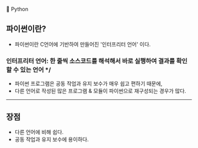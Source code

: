 📘 Python

## 파이썬이란?
- 파이썬이란 C언어에 기반하여 만들어진 '인터프리터 언어' 이다.
### 인터프리터 언어: 한 줄씩 소스코드를 해석해서 바로 실행하여 결과를 확인할 수 있는 언어 */

- 파이썬 프로그램은 공동 작업과 유지 보수가 매우 쉽고 편하기 때문에, 
- 다른 언어로 작성된 많은 프로그램 & 모듈이 파이썬으로 재구성되는 경우가 많다.

---

## 장점
- 다른 언어에 비해 쉽다.
- 공동 작업과 유지 보수에 용이하다.